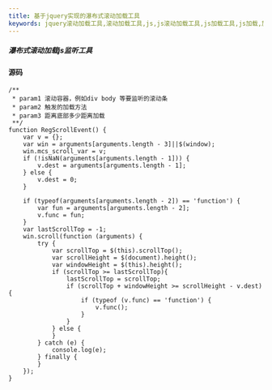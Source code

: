 ```yaml
---
title: 基于jquery实现的瀑布式滚动加载工具
keywords: jquery滚动加载工具,滚动加载工具,js,js滚动加载工具,js加载工具,js加载,加载工具,加载,js瀑布加载工具,瀑布加载工具
---
```

##### 瀑布式滚动加载js监听工具
<!--more-->
#### 源码
    /**
     * param1 滚动容器，例如div body 等要监听的滚动条
     * param2 触发的加载方法
     * param3 距离底部多少距离加载
     **/
    function RegScrollEvent() {
        var v = {};
        var win = arguments[arguments.length - 3]||$(window);
        win.mcs_scroll_var = v;
        if (!isNaN(arguments[arguments.length - 1])) {
            v.dest = arguments[arguments.length - 1];
        } else {
            v.dest = 0;
        }
    
        if (typeof(arguments[arguments.length - 2]) == 'function') {
            var fun = arguments[arguments.length - 2];
            v.func = fun;
        }
        var lastScrollTop = -1;
        win.scroll(function (arguments) {
            try {
                var scrollTop = $(this).scrollTop();
                var scrollHeight = $(document).height();
                var windowHeight = $(this).height();
                if (scrollTop >= lastScrollTop){
                    lastScrollTop = scrollTop;
                    if (scrollTop + windowHeight >= scrollHeight - v.dest) {
                        if (typeof (v.func) == 'function') {
                            v.func();
                        }
                    }
                } else {
                }
            } catch (e) {
                console.log(e);
            } finally {
            }
        });
    }